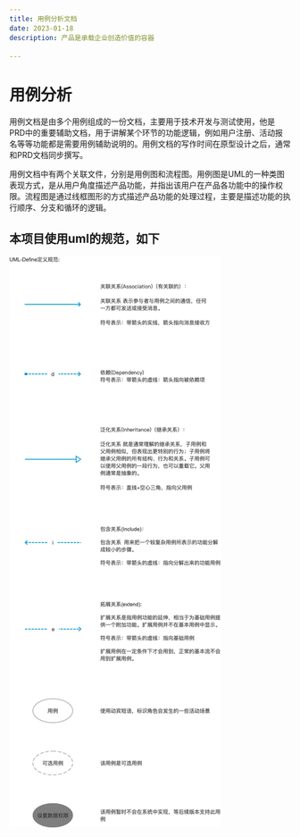 ```yaml
---
title: 用例分析文档
date: 2023-01-18
description: 产品是承载企业创造价值的容器

---
```



# 用例分析


用例文档是由多个用例组成的一份文档，主要用于技术开发与测试使用，他是PRD中的重要辅助文档，用于讲解某个环节的功能逻辑，例如用户注册、活动报名等等功能都是需要用例辅助说明的。用例文档的写作时间在原型设计之后，通常和PRD文档同步撰写。

用例文档中有两个关联文件，分别是用例图和流程图。用例图是UML的一种类图表现方式，是从用户角度描述产品功能，并指出该用户在产品各功能中的操作权限。流程图是通过线框图形的方式描述产品功能的处理过程，主要是描述功能的执行顺序、分支和循环的逻辑。


## 本项目使用uml的规范，如下

![](../images/uml-define.png)